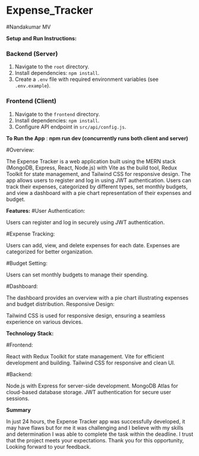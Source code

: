 ﻿# Expense_Tracker

#Nandakumar MV

**Setup and Run Instructions:**

### Backend (Server)
1. Navigate to the `root` directory.
2. Install dependencies: `npm install`.
3. Create a `.env` file with required environment variables (see `.env.example`).

### Frontend (Client)

1. Navigate to the `frontend` directory.
2. Install dependencies: `npm install`.
3. Configure API endpoint in `src/api/config.js`.

**To Run the App** : **npm run dev (concurrently runs both client and server)**



#Overview:

The Expense Tracker is a web application built using the MERN stack (MongoDB, Express, React, Node.js) with Vite as the build tool, Redux Toolkit for state management, and Tailwind CSS for responsive design. The app allows users to register and log in using JWT authentication. Users can track their expenses, categorized by different types, set monthly budgets, and view a dashboard with a pie chart representation of their expenses and budget.

**Features:**
#User Authentication:

Users can register and log in securely using JWT authentication.

#Expense Tracking:

Users can add, view, and delete expenses for each date.
Expenses are categorized for better organization.

#Budget Setting:

Users can set monthly budgets to manage their spending.

#Dashboard:

The dashboard provides an overview with a pie chart illustrating expenses and budget distribution.
Responsive Design:

Tailwind CSS is used for responsive design, ensuring a seamless experience on various devices.

**Technology Stack:**

#Frontend:

React with Redux Toolkit for state management.
Vite for efficient development and building.
Tailwind CSS for responsive and clean UI.

#Backend:

Node.js with Express for server-side development.
MongoDB Atlas for cloud-based database storage.
JWT authentication for secure user sessions.

**Summary**

In just 24 hours, the Expense Tracker app was successfully developed, it may have flaws but for me it was challenging and I believe with my skills and determination I was able to complete the task within the deadline.  I trust that the project meets your expectations. 
Thank you for this opportunity, Looking forward to your feedback.

